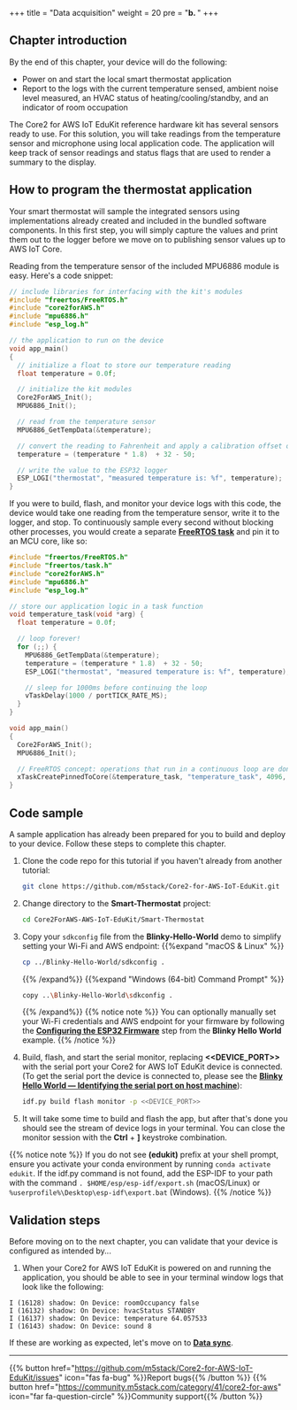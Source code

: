 +++
title = "Data acquisition"
weight = 20
pre = "<b>b. </b>"
+++

## Chapter introduction
By the end of this chapter, your device will do the following:

* Power on and start the local smart thermostat application
* Report to the logs with the current temperature sensed, ambient noise level measured, an HVAC status of heating/cooling/standby, and an indicator of room occupation

The Core2 for AWS IoT EduKit reference hardware kit has several sensors ready to use. For this solution, you will take readings from the temperature sensor and microphone using local application code. The application will keep track of sensor readings and status flags that are used to render a summary to the display.

## How to program the thermostat application
Your smart thermostat will sample the integrated sensors using implementations already created and included in the bundled software components. In this first step, you will simply capture the values and print them out to the logger before we move on to publishing sensor values up to AWS IoT Core.

Reading from the temperature sensor of the included MPU6886 module is easy. Here's a code snippet:

```c
// include libraries for interfacing with the kit's modules
#include "freertos/FreeRTOS.h"
#include "core2forAWS.h"
#include "mpu6886.h"
#include "esp_log.h"

// the application to run on the device
void app_main()
{
  // initialize a float to store our temperature reading
  float temperature = 0.0f;

  // initialize the kit modules
  Core2ForAWS_Init();
  MPU6886_Init();

  // read from the temperature sensor
  MPU6886_GetTempData(&temperature);

  // convert the reading to Fahrenheit and apply a calibration offset of -50
  temperature = (temperature * 1.8)  + 32 - 50;

  // write the value to the ESP32 logger
  ESP_LOGI("thermostat", "measured temperature is: %f", temperature);
}
```

If you were to build, flash, and monitor your device logs with this code, the device would take one reading from the temperature sensor, write it to the logger, and stop. To continuously sample every second without blocking other processes, you would create a separate **[FreeRTOS task](https://docs.espressif.com/projects/esp-idf/en/v4.2/esp32/api-reference/system/freertos.html#_CPPv423xTaskCreatePinnedToCore14TaskFunction_tPCKcK8uint32_tPCv11UBaseType_tPC12TaskHandle_tK10BaseType_t)** and pin it to an MCU core, like so:

```c
#include "freertos/FreeRTOS.h"
#include "freertos/task.h"
#include "core2forAWS.h"
#include "mpu6886.h"
#include "esp_log.h"

// store our application logic in a task function
void temperature_task(void *arg) {
  float temperature = 0.0f;

  // loop forever!
  for (;;) {
    MPU6886_GetTempData(&temperature);
    temperature = (temperature * 1.8)  + 32 - 50;
    ESP_LOGI("thermostat", "measured temperature is: %f", temperature);

    // sleep for 1000ms before continuing the loop
    vTaskDelay(1000 / portTICK_RATE_MS);
  }
}

void app_main()
{
  Core2ForAWS_Init();
  MPU6886_Init();

  // FreeRTOS concept: operations that run in a continuous loop are done in tasks
  xTaskCreatePinnedToCore(&temperature_task, "temperature_task", 4096, NULL, 5, NULL, 1);
}
```

## Code sample
A sample application has already been prepared for you to build and deploy to your device. Follow these steps to complete this chapter.

1. Clone the code repo for this tutorial if you haven't already from another tutorial: 
   ```bash
   git clone https://github.com/m5stack/Core2-for-AWS-IoT-EduKit.git
   ```
2. Change directory to the **Smart-Thermostat** project: 
   ```bash
   cd Core2ForAWS-AWS-IoT-EduKit/Smart-Thermostat
   ```
3. Copy your `sdkconfig` file from the **Blinky-Hello-World** demo to simplify setting your Wi-Fi and AWS endpoint:
   {{%expand "macOS & Linux" %}}
   ```bash
   cp ../Blinky-Hello-World/sdkconfig .
   ```
   {{% /expand%}}
   {{%expand "Windows (64-bit) Command Prompt" %}}
   ```bash
   copy ..\Blinky-Hello-World\sdkconfig .
   ```
   {{% /expand%}}
   {{% notice note %}}
   You can optionally manually set your Wi-Fi credentials and AWS endpoint for your firmware by following the **[Configuring the ESP32 Firmware](/en_uk/blinky-hello-world/connecting-to-aws.html#configuring-the-esp32-firmware)** step from the **Blinky Hello World** example.
   {{% /notice %}}
  
4. Build, flash, and start the serial monitor, replacing **<<DEVICE_PORT>>** with the serial port your Core2 for AWS IoT EduKit device is connected. (To get the serial port the device is connected to, please see the [**Blinky Hello World — Identifying the serial port on host machine**](/en_uk/blinky-hello-world/device-provisioning.html#identifying-the-serial-port-on-host-machine)): 
   ```bash
   idf.py build flash monitor -p <<DEVICE_PORT>> 
   ```
   
5. It will take some time to build and flash the app, but after that's done you should see the stream of device logs in your terminal. You can close the monitor session with the **Ctrl** + **]** keystroke combination.

{{% notice note %}}
If you do not see **(edukit)** prefix at your shell prompt, ensure you activate your conda environment by running `conda activate edukit`.
If the idf.py command is not found, add the ESP-IDF to your path with the command `. $HOME/esp/esp-idf/export.sh` (macOS/Linux) or `%userprofile%\Desktop\esp-idf\export.bat` (Windows).
{{% /notice %}}

## Validation steps
Before moving on to the next chapter, you can validate that your device is configured as intended by...

1. When your Core2 for AWS IoT EduKit is powered on and running the application, you should be able to see in your terminal window logs that look like the following: 

```
I (16128) shadow: On Device: roomOccupancy false
I (16132) shadow: On Device: hvacStatus STANDBY
I (16137) shadow: On Device: temperature 64.057533
I (16143) shadow: On Device: sound 8
```

If these are working as expected, let's move on to [**Data sync**](/en_uk/smart-thermostat/data-sync.html).

---
{{% button href="https://github.com/m5stack/Core2-for-AWS-IoT-EduKit/issues" icon="fas fa-bug" %}}Report bugs{{% /button %}} {{% button href="https://community.m5stack.com/category/41/core2-for-aws" icon="far fa-question-circle" %}}Community support{{% /button %}}